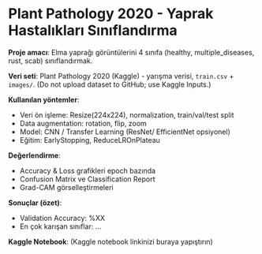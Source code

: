 # Plant Pathology 2020 - Yaprak Hastalıkları Sınıflandırma

**Proje amacı**: Elma yaprağı görüntülerini 4 sınıfa (healthy, multiple_diseases, rust, scab) sınıflandırmak.

**Veri seti**: Plant Pathology 2020 (Kaggle) - yarışma verisi, `train.csv` + `images/`.
(Do not upload dataset to GitHub; use Kaggle Inputs.)

**Kullanılan yöntemler**:
- Veri ön işleme: Resize(224x224), normalization, train/val/test split
- Data augmentation: rotation, flip, zoom
- Model: CNN / Transfer Learning (ResNet/ EfficientNet opsiyonel)
- Eğitim: EarlyStopping, ReduceLROnPlateau

**Değerlendirme**:
- Accuracy & Loss grafikleri epoch bazında
- Confusion Matrix ve Classification Report
- Grad-CAM görselleştirmeleri

**Sonuçlar (özet)**:
- Validation Accuracy: %XX
- En çok karışan sınıflar: ...

**Kaggle Notebook**: (Kaggle notebook linkinizi buraya yapıştırın)
